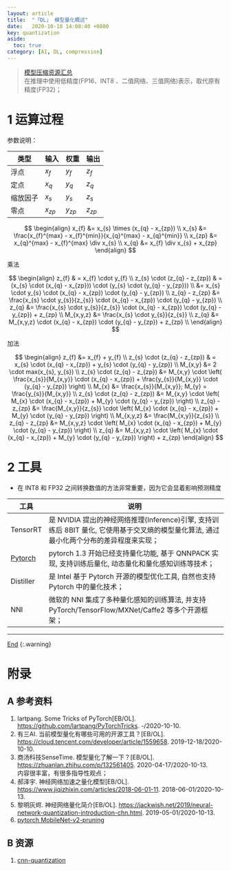 ```yaml
---
layout: article
title:  "「DL」 模型量化概述"
date:   2020-10-10 14:08:40 +0800
key: quantization
aside:
  toc: true
category: [AI, DL, compression]
---
```

<span id='head'></span>  

>[模型压缩资源汇总](/ai/dl/compression/2019/05/21/foundation.html)    
在推理中使用低精度(FP16、INT8 、二值网络、三值网络)表示，取代原有精度(FP32)；     

<!--more-->

# 1 运算过程
参数说明：    

| 类型 | 输入 | 权重 | 输出 |
| --- | --- | --- | --- |
| 浮点 | $x_{f}$ | $y_{f}$ | $z_{f}$ |    
| 定点 | $x_{q}$ | $y_{q}$ | $z_{q}$ |    
| 缩放因子 | $x_{s}$ | $y_{s}$ | $z_{s}$ |    
| 零点 | $x_{zp}$ | $y_{zp}$ | $z_{zp}$ |   

$$
\begin{align}
x_{f} &= x_{s} \times (x_{q} - x_{zp}) \\
x_{s} &= \frac{x_{f}^{max} - x_{f}^{min}}{x_{q}^{max} - x_{q}^{min}} \\
x_{zp} &= x_{q}^{max} - x_{f}^{max} \div x_{s} \\
x_{q} &= x_{f} \div x_{s} + x_{zp}
\end{align}
$$

乘法    

$$
\begin{align}
z_{f} & = x_{f} \cdot y_{f} \\
z_{s} \cdot (z_{q} - z_{zp})
& = (x_{s} \cdot (x_{q} - x_{zp})) \cdot
(y_{s} \cdot (y_{q} - y_{zp})) \\
&= x_{s} \cdot y_{s} \cdot (x_{q} - x_{zp}) \cdot
(y_{q} - y_{zp}) \\
z_{q} - z_{zp}
&= \frac{x_{s} \cdot y_{s}}{z_{s}} \cdot
(x_{q} - x_{zp}) \cdot (y_{q} - y_{zp}) \\
z_{q}
&= \frac{x_{s} \cdot y_{s}}{z_{s}} \cdot
(x_{q} - x_{zp}) \cdot (y_{q} - y_{zp}) + z_{zp} \\
M_{x,y,z} &= \frac{x_{s} \cdot y_{s}}{z_{s}} \\
z_{q}
&= M_{x,y,z} \cdot (x_{q} - x_{zp}) \cdot
(y_{q} - y_{zp}) + z_{zp} \\
\end{align}
$$   

加法     

$$
\begin{align}
z_{f} &= x_{f} + y_{f} \\
z_{s} \cdot (z_{q} - z_{zp}) & = x_{s} \cdot (x_{q} - x_{zp}) + y_{s} \cdot (y_{q} - y_{zp}) \\
M_{x,y} &= 2 \cdot max(x_{s}, y_{s}) \\
z_{s} \cdot (z_{q} - z_{zp})
&= M_{x,y} \cdot \left( \frac{x_{s}}{M_{x,y}} \cdot (x_{q} - x_{zp}) +
\frac{y_{s}}{M_{x,y}} \cdot (y_{q} - y_{zp}) \right) \\
M_{x} &= \frac{x_{s}}{M_{x,y}};
M_{y} = \frac{y_{s}}{M_{x,y}} \\
z_{s} \cdot (z_{q} - z_{zp})
&= M_{x,y} \cdot \left( M_{x} \cdot (x_{q} - x_{zp}) +
M_{y} \cdot (y_{q} - y_{zp}) \right) \\
z_{q} - z_{zp}
&= \frac{M_{x,y}}{z_{s}} \cdot
\left( M_{x} \cdot (x_{q} - x_{zp}) +
M_{y} \cdot (y_{q} - y_{zp}) \right) \\
M_{x,y,z} &= \frac{M_{x,y}}{z_{s}} \\
z_{q} - z_{zp}
&= M_{x,y,z} \cdot \left( M_{x} \cdot (x_{q} - x_{zp}) +
M_{y} \cdot (y_{q} - y_{zp}) \right) \\
z_{q} &=
M_{x,y,z} \cdot \left( M_{x} \cdot (x_{q} - x_{zp}) +
M_{y} \cdot (y_{q} - y_{zp}) \right) + z_{zp}
\end{align}
$$

# 2 工具
- 在 INT8 和 FP32 之间转换数值的方法非常重要，因为它会显着影响预测精度    

| 工具 | 说明 |
| --- | --- |
| TensorRT | 是 NVIDIA 提出的神经网络推理(Inference)引擎, 支持训练后 8BIT 量化, 它使用基于交叉熵的模型量化算法, 通过最小化两个分布的差异程度来实现；  |
| [Pytorch](/ai/dl/compression/2020/10/10/quantization-pytorch.html) | pytorch 1.3 开始已经支持量化功能, 基于 QNNPACK 实现, 支持训练后量化, 动态量化和量化感知训练等技术；  |
| Distiller | 是 Intel 基于 Pytorch 开源的模型优化工具, 自然也支持 Pytorch 中的量化技术； |
| NNI | 微软的 NNI 集成了多种量化感知的训练算法, 并支持 PyTorch/TensorFlow/MXNet/Caffe2 等多个开源框架； |


-------------------  
[End](#head)
{:.warning}  

# 附录
## A 参考资料
1. lartpang. Some Tricks of PyTorch[EB/OL]. <https://github.com/lartpang/PyTorchTricks>. -/2020-10-10.     
1. 有三AI. 当前模型量化有哪些可用的开源工具？[EB/OL]. <https://cloud.tencent.com/developer/article/1559658>. 2019-12-18/2020-10-10.    
1. 商汤科技SenseTime. 模型量化了解一下？[EB/OL]. <https://zhuanlan.zhihu.com/p/132561405>. 2020-04-17/2020-10-13.    
内容很丰富，有很多指导性观点；    
1. 郝泽宇. 神经网络加速之量化模型[EB/OL]. <https://www.jiqizhixin.com/articles/2018-06-01-11>. 2018-06-01/2020-10-13.    
1. 黎明灰烬. 神经网络量化简介[EB/OL]. <https://jackwish.net/2019/neural-network-quantization-introduction-chn.html>. 2019-05-01/2020-10-13.    
1. [pytorch MobileNet-v2-pruning](https://github.com/wlguan/MobileNet-v2-pruning)    

## B 资源
1. [cnn-quantization](https://github.com/submission2019/cnn-quantization)    

